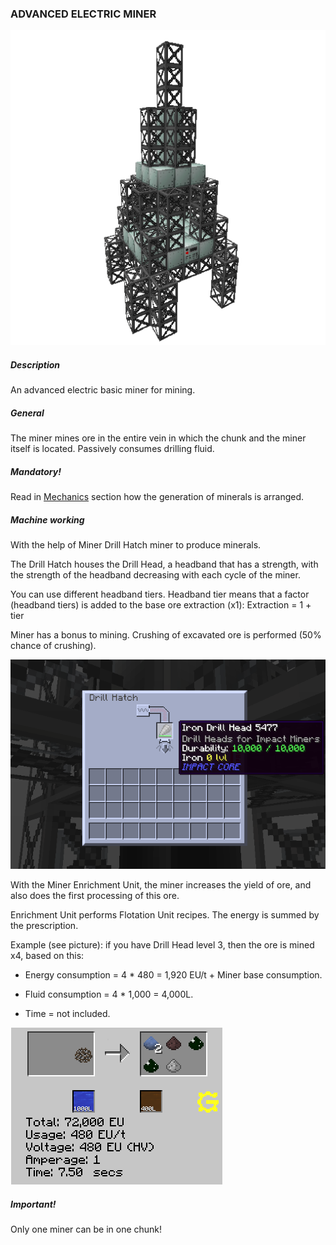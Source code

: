 ### ADVANCED ELECTRIC MINER

![LOGO](media/gregtech/ADV_MINER.png)

##### Description

An advanced electric basic miner for mining.

##### General

The miner mines ore in the entire vein in which the chunk and the miner itself is located. Passively consumes drilling fluid.

##### Mandatory!

Read in [Mechanics](#/mechanics#oregeneration) section how the generation of minerals is arranged.

##### Machine working

With the help of Miner Drill Hatch miner to produce minerals.

The Drill Hatch houses the Drill Head, a headband that has a strength, with the strength of the headband decreasing with each cycle of the miner.

You can use different headband tiers. Headband tier means that a factor (headband tiers) is added to the base ore extraction (x1): Extraction = 1 + tier

Miner has a bonus to mining. Crushing of excavated ore is performed (50% chance of crushing).

![SMALL](media/gregtech/miner_drill.png)

With the Miner Enrichment Unit, the miner increases the yield of ore, and also does the first processing of this ore.

Enrichment Unit performs Flotation Unit recipes. The energy is summed by the prescription.

Example (see picture): if you have Drill Head level 3, then the ore is mined x4, based on this:

- Energy consumption = 4 * 480 = 1,920 EU/t + Miner base consumption.

- Fluid consumption = 4 * 1,000 = 4,000L.

- Time = not included.

![SMALL](media/gregtech/enrich.png)

##### Important!

Only one miner can be in one chunk!
